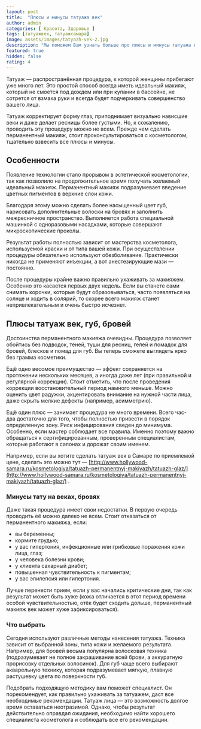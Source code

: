 ```yaml
---
layout: post
title:  "Плюсы и минусы татуажа век"
author: admin
categories: [ Красота, Здоровье ]
tags: [татуажвек, татуажсамара]
image: assets/images/tatyazh-vek-2.jpg
description: "Мы поможем Вам узнать больше про плюсы и минусы татуажа век, а так же определиться с выбором процедуры."
featured: true
hidden: false
rating: 4
---
```

Татуаж — распространённая процедура, к которой женщины прибегают уже много лет. Это простой способ всегда иметь идеальный макияж, который не смоется под дождем или при купании в бассейне, не сотрется от взмаха руки и всегда будет подчеркивать совершенство вашего лица.

Татуаж корректирует форму глаз, приподнимает визуально нависшие веки и даже делает ресницы более густыми. Но, к сожалению, проводить эту процедуру можно не всем. Прежде чем сделать перманентный макияж, стоит проконсультироваться с косметологом, тщательно взвесить все плюсы и минусы.

## Особенности

Появление технологии стало прорывом в эстетической косметологии, так как позволило на продолжительное время получать желаемый идеальный макияж. Перманентный макияж подразумевает введение цветных пигментов в верхние слои кожи.

Благодаря этому можно сделать более насыщенный цвет губ, нарисовать дополнительные волоски на бровях и заполнить межресничное пространство. Выполняется работа специальной машинкой с одноразовыми насадками, которые совершают микроскопические проколы.

Результат работы полностью зависит от мастерства косметолога, используемой краски и от типа вашей кожи. При осуществлении процедуры обязательно используют обезболивание. Практически никогда не применяют инъекции, а вот анестезирующие мази — постоянно.

После процедуры крайне важно правильно ухаживать за макияжем. Особенно это касается первых двух недель. Если вы станете сами снимать корочки, которые будут образовываться, часто появляться на солнце и ходить в солярий, то скорее всего макияж станет непривлекательным и очень быстро исчезнет.

## Плюсы татуаж век, губ, бровей

Достоинства перманентного макияжа очевидны. Процедура позволяет обойтись без подводок, теней, туши для ресниц, гелей и помадок для бровей, блесков и помад для губ. Вы теперь сможете выглядеть ярко без грамма косметики.

Ещё одно весомое преимущество — эффект сохраняется на протяжении нескольких месяцев, а иногда даже лет (при правильной и регулярной коррекции). Стоит отметить, что после проведения коррекции восстановительный период намного меньше. Можно оценить цвет радужки, акцентировать внимание на нужной части лица, даже скрыть мелкие дефекты (например, асимметрию).

Ещё один плюс — занимает процедура не много времени. Всего час-два достаточно для того, чтобы полностью привести в порядок определенную зону. Риск инфицирования сведен до минимума. Особенно, если мастер соблюдает все правила. Именно поэтому важно обращаться к сертифицированным, проверенным специалистам, которые работают в салонах и дорожат своим именем.

Например, если вы хотите сделать татуаж век в Самаре по приемлемой цене, сделать это можно тут — [http://www.hollywood-samara.ru/kosmetologiya/tatuazh-permanentnyj-makiyazh/tatuazh-glaz/](http://www.hollywood-samara.ru/kosmetologiya/tatuazh-permanentnyj-makiyazh/tatuazh-glaz/) .

### Минусы тату на веках, бровях

Даже такая процедура имеет свои недостатки. В первую очередь проводить её можно далеко не всем. Стоит отказаться от перманентного макияжа, если:

* вы беременны;
* кормите грудью;
* у вас гипертония, инфекционные или грибковые поражения кожи лица, глаз;
* у человека болезни крови;
* у клиента сахарный диабет;
* повышенная чувствительность к пигментам;
* у вас эпилепсия или гипертония.

Лучше перенести прием, если у вас начались критические дни, так как результат может быть хуже (кожа отличается в этот период времени особой чувствительностью, отёк будет сходить дольше, перманентный макияж век может хуже зафиксироваться).

### Что выбрать

Сегодня используют различные методы нанесения татуажа. Техника зависит от выбранной зоны, типа кожи и желаемого результата. Например, для бровей весьма популярна волосковая техника (подразумевает не полное закрашивание всей брови, а аккуратную прорисовку отдельных волосинок). Для губ чаще всего выбирают акварельную технику, которая подразумевает мягкую, плавную растушевку цвета по поверхности губ.

Подобрать подходящую методику вам поможет специалист. Он порекомендует, как правильно ухаживать за татуажем, даст все необходимые рекомендации. Татуаж лица — это возможность долгое время оставаться неотразимой. Однако, чтобы результат действительно оправдал ожидания, необходимо найти хорошего специалиста косметолога и соблюдать все его рекомендации.

